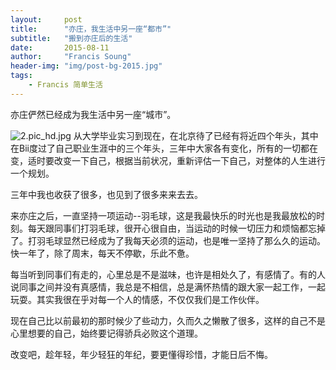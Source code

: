 ```yaml
---
layout:     post
title:      "亦庄，我生活中另一座“都市”"
subtitle:   "搬到亦庄后的生活"
date:       2015-08-11
author:     "Francis Soung"
header-img: "img/post-bg-2015.jpg"
tags:
    - Francis 简单生活
---
```


亦庄俨然已经成为我生活中另一座“城市”。

![2.pic_hd.jpg][1]
从大学毕业实习到现在，在北京待了已经有将近四个年头，其中在Bii度过了自己职业生涯中的三个年头，三年中大家各有变化，所有的一切都在变，适时要改变一下自己，根据当前状况，重新评估一下自己，对整体的人生进行一个规划。

三年中我也收获了很多，也见到了很多来来去去。

来亦庄之后，一直坚持一项运动--羽毛球，这是我最快乐的时光也是我最放松的时刻。每天跟同事们打羽毛球，很开心很自由，当运动的时候一切压力和烦恼都忘掉了。打羽毛球显然已经成为了我每天必须的运动，也是唯一坚持了那么久的运动。快一年了，除了周末，每天不停歇，乐此不惫。

每当听到同事们有走的，心里总是不是滋味，也许是相处久了，有感情了。有的人说同事之间并没有真感情，我总是不相信，总是满怀热情的跟大家一起工作，一起玩耍。其实我很在乎对每一个人的情感，不仅仅我们是工作伙伴。

现在自己比以前最初的那时候少了些动力，久而久之懒散了很多，这样的自己不是心里想要的自己，始终要记得骄兵必败这个道理。

改变吧，趁年轻，年少轻狂的年纪，要更懂得珍惜，才能日后不悔。


  [1]: http://7xl0td.com1.z0.glb.clouddn.com/2015/08/11/2521698450.jpg